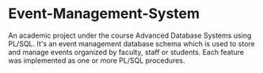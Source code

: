# Event-Management-System
An academic project under the course Advanced Database Systems using PL/SQL.
It's an event management database schema which is used to store and manage events organized by faculty, staff or students.
Each feature was implemented as one or more PL/SQL procedures.
